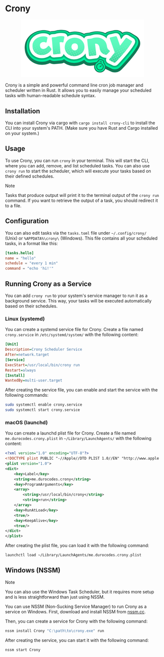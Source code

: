 # Crony

<div align="center">
  <img src="./logo.png" width="400" />
</div>

Crony is a simple and powerful command line cron job manager and scheduler written in Rust. It allows you to easily manage your scheduled tasks with human-readable schedule syntax.

## Installation

You can install Crony via cargo with `cargo install crony-cli` to install the CLI into your system's PATH. (Make sure you have Rust and Cargo installed on your system.)

## Usage

To use Crony, you can run `crony` in your terminal. This will start the CLI, where you can add, remove, and list scheduled tasks. You can also use `crony run` to start the scheduler, which will execute your tasks based on their defined schedules.

> [!NOTE]
> Tasks that produce output will print it to the terminal output of the `crony run` command.
> If you want to retrieve the output of a task, you should redirect it to a file.

## Configuration

You can also edit tasks via the `tasks.toml` file under `~/.config/crony/` (Unix) or `%APPDATA%\crony\` (Windows). This file contains all your scheduled tasks, in a format like this:

```toml
[tasks.hello]
name = "hello"
schedule = "every 1 min"
command = "echo 'hi!'"
```

## Running Crony as a Service

You can add `crony run` to your system's service manager to run it as a background service. This way, your tasks will be executed automatically based on their schedules.

### Linux (systemd)

You can create a systemd service file for Crony. Create a file named `crony.service` in `/etc/systemd/system/` with the following content:

```ini
[Unit]
Description=Crony Scheduler Service
After=network.target
[Service]
ExecStart=/usr/local/bin/crony run
Restart=always
[Install]
WantedBy=multi-user.target
```

After creating the service file, you can enable and start the service with the following commands:

```bash
sudo systemctl enable crony.service
sudo systemctl start crony.service
```

### macOS (launchd)

You can create a launchd plist file for Crony. Create a file named `me.durocodes.crony.plist` in `~/Library/LaunchAgents/` with the following content:

```xml
<?xml version="1.0" encoding="UTF-8"?>
<!DOCTYPE plist PUBLIC "-//Apple//DTD PLIST 1.0//EN" "http://www.apple.com/DTDs/PropertyList-1.0.dtd">
<plist version="1.0">
<dict>
    <key>Label</key>
    <string>me.durocodes.crony</string>
    <key>ProgramArguments</key>
    <array>
        <string>/usr/local/bin/crony</string>
        <string>run</string>
    </array>
    <key>RunAtLoad</key>
    <true/>
    <key>KeepAlive</key>
    <true/>
</dict>
</plist>
```

After creating the plist file, you can load it with the following command:

```bash
launchctl load ~/Library/LaunchAgents/me.durocodes.crony.plist
```

## Windows (NSSM)

> [!NOTE]
> You can also use the Windows Task Scheduler, but it requires more setup and is less straightforward than just using NSSM.

You can use NSSM (Non-Sucking Service Manager) to run Crony as a service on Windows. First, download and install NSSM from [nssm.cc](https://nssm.cc/).

Then, you can create a service for Crony with the following command:

```bash
nssm install Crony "C:\path\to\crony.exe" run
```

After creating the service, you can start it with the following command:

```bash
nssm start Crony
```


